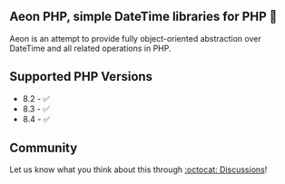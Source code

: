 ## Aeon PHP, simple DateTime libraries for PHP 🙌

Aeon is an attempt to provide fully object-oriented abstraction over DateTime and all related operations in PHP. 

## Supported PHP Versions

* 8.2 - ✅
* 8.3 - ✅
* 8.4 - ✅

## Community 

Let us know what you think about this through [:octocat: Discussions](https://github.com/orgs/aeon-php/discussions)! 
